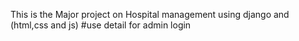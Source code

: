 This is the Major project on Hospital management using django and (html,css and js)
#use detail for admin login
